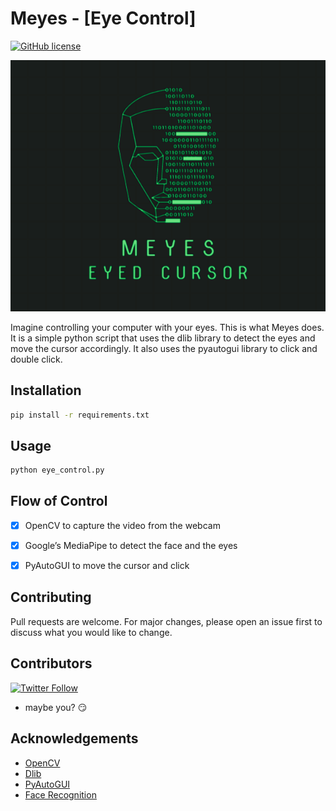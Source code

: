 # Meyes - [Eye Control]

[![GitHub license](https://img.shields.io/github/license/Naereen/StrapDown.js.svg)]()

![main](meyes.png)

Imagine controlling your computer with your eyes. This is what Meyes does. It is a simple python script that uses the dlib library to detect the eyes and move the cursor accordingly. It also uses the pyautogui library to click and double click.

## Installation


```bash
pip install -r requirements.txt
```

## Usage

```python
python eye_control.py
```

## Flow of Control

- [x] OpenCV to capture the video from the webcam
- [x] Google’s MediaPipe to detect the face and the eyes
- [x] PyAutoGUI to move the cursor and click


## Contributing

Pull requests are welcome. For major changes, please open an issue first to discuss what you would like to change.



## Contributors
[![Twitter Follow](https://img.shields.io/twitter/follow/AkshatK99016584?style=social)](https://twitter.com/AkshatK99016584)
* maybe you? 😏

## Acknowledgements
* [OpenCV](https://opencv.org/)
* [Dlib](http://dlib.net/)
* [PyAutoGUI](https://pyautogui.readthedocs.io/en/latest/)
* [Face Recognition](https://en.wikipedia.org/wiki/Facial_recognition_system)
